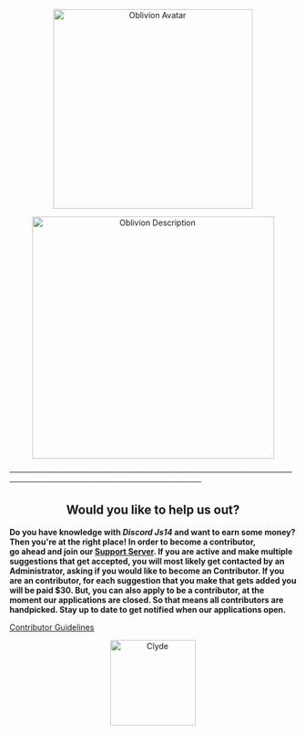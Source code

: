 <p align="center">
    <img width="350" src="https://cdn.discordapp.com/attachments/1033407106725970014/1039263926082343053/imageedit_1_4128404196.png" alt="Oblivion Avatar">
</p>
<p align="center">
    <img width="425" src="https://cdn.discordapp.com/attachments/1033407106725970014/1039263925620981851/imageedit_3_6550287866.png" alt="Oblivion Description">
</p>

────────────────────────────────────────────────────────────────────────────────────

<h2 align="center">Would you like to help us out?</h2>

**Do you have knowledge with ***Discord Js14*** and want to earn some money? Then you're at the right place!
In order to become a contributor,  
go ahead and join our [Support Server](https://discord.gg/r2XgZRFnpv). If you are active and make multiple suggestions that get accepted, you will most likely get contacted by an Administrator, asking if you would like to become an Contributor. If you are an contributor, for each suggestion that you make that gets added you will be paid $30. But, you can also apply to be a contributor, at the moment our applications are closed. So that means all contributors are handpicked. Stay up to date to get notified when our applications open.**

[Contributor Guidelines](https://discord.gg/r2XgZRFnpv)

<p align="center">
    <img width="150" src="https://cdn.discordapp.com/attachments/1033407106725970014/1037824202507571250/754108923509997568.gif" alt="Clyde">
</p>
